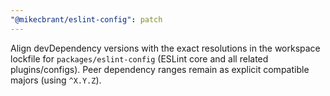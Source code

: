 ```yaml
---
"@mikecbrant/eslint-config": patch
---
```


Align devDependency versions with the exact resolutions in the workspace lockfile for `packages/eslint-config` (ESLint core and all related plugins/configs). Peer dependency ranges remain as explicit compatible majors (using `^X.Y.Z`).
